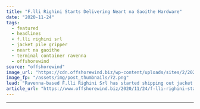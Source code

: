 ```yaml
---
title: "F.lli Righini Starts Delivering Neart na Gaoithe Hardware"
date: "2020-11-24"
tags: 
  - featured
  - headlines
  - f.lli righini srl
  - jacket pile gripper
  - neart na gaoithe
  - terminal container ravenna
  - offshorewind
source: "offshorewind"
image_url: "https://cdn.offshorewind.biz/wp-content/uploads/sites/2/2020/11/24124310/Neart-na-Gaoithe-Jacket-Pile-Grippers.png"
image_fp: "/assets/img/post_thumbnails/72.png"
lead: "Ravenna-based F.lli Righini Srl has started shipping out jacket pile grippers built for the"
article_url: "https://www.offshorewind.biz/2020/11/24/f-lli-righini-starts-delivering-neart-na-gaoithe-hardware/"
---
```


---
